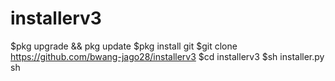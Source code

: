 # installerv3

$pkg upgrade && pkg update
$pkg install git 
$git clone https://github.com/bwang-jago28/installerv3
$cd installerv3
$sh installer.py sh

